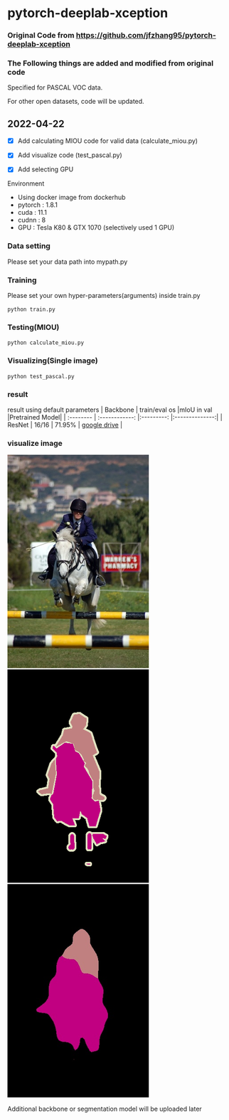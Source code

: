 # pytorch-deeplab-xception

### Original Code from https://github.com/jfzhang95/pytorch-deeplab-xception

### The Following things are added and modified from original code

Specified for PASCAL VOC data.

For other open datasets, code will be updated.

## 2022-04-22
- [x] Add calculating MIOU code for valid data (calculate_miou.py)
- [x] Add visualize code (test_pascal.py)
- [x] Add selecting GPU


Environment
 - Using docker image from dockerhub
 - pytorch : 1.8.1
 - cuda : 11.1
 - cudnn : 8
 - GPU : Tesla K80 & GTX 1070 (selectively used 1 GPU)


### Data setting
Please set your data path into mypath.py

### Training
Please set your own hyper-parameters(arguments) inside train.py



```Shell
python train.py
```

### Testing(MIOU)

```Shell
python calculate_miou.py
```

### Visualizing(Single image)

```Shell
python test_pascal.py
```

### result
result using default parameters
| Backbone  | train/eval os  |mIoU in val |Pretrained Model|
| :-------- | :------------: |:---------: |:--------------:|
| ResNet    | 16/16          | 71.95%     | [google drive](https://drive.google.com/file/d/1I7ptPnM0KSBF37xm27bdUGPfcfKuZFbf/view?usp=sharing) |


### visualize image
![input](output_img/2007_000836.jpg)
![labels](output_img/2007_000836.png)
![output](output_img/output.jpg)

Additional backbone or segmentation model will be uploaded later
